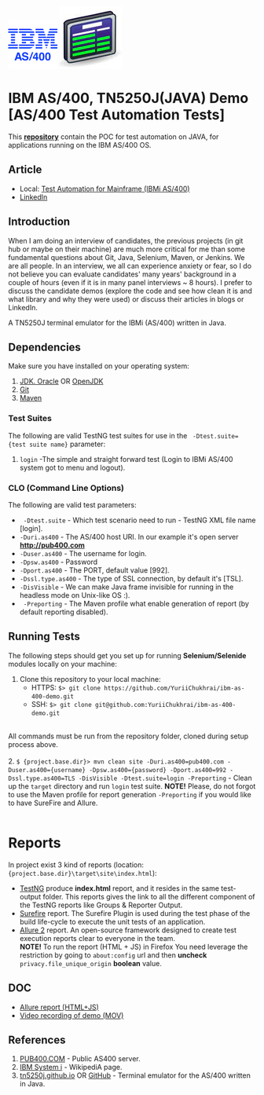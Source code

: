 ![IBMi-AS400-LOGO](doc/img/ibmi-as400-logo.png "IBM AS/400")  ![TN5250J](doc/img/tn5250j.jpg "TN5250J")

# IBM AS/400, TN5250J(JAVA) Demo [AS/400 Test Automation Tests]

This **[repository](https://github.com/YuriiChukhrai/ibm-as-400-demo)** contain the POC for test automation on JAVA, for applications running on the IBM AS/400 OS.


## Article
* Local: [Test Automation for Mainframe (IBMi AS/400)](./doc/test-automation-for-mainframe.md)
* [LinkedIn](https://www.linkedin.com/pulse/test-automation-mainframe-yurii-chukhrai)

## Introduction
When I am doing an interview of candidates, the previous projects (in git hub or maybe on their machine) are much more critical for me than some fundamental questions about Git, Java, Selenium, Maven, or Jenkins.
We are all people. In an interview, we all can experience anxiety or fear, so I do not believe you can evaluate candidates' many years' background in a couple of hours (even if it is in many panel interviews ~ 8 hours).
I prefer to discuss the candidate demos (explore the code and see how clean it is and what library and why they were used) or discuss their articles in blogs or LinkedIn.

A TN5250J terminal emulator for the IBMi (AS/400) written in Java.


## Dependencies
Make sure you have installed on your operating system:<br/>
1. [JDK. Oracle](http://www.java.com/) OR [OpenJDK](https://openjdk.java.net/)
2. [Git](https://git-scm.com/)
3. [Maven](https://maven.apache.org/)


### Test Suites
The following are valid TestNG test suites for use in the ` -Dtest.suite={test suite name}` parameter: 
1. ` login ` -The simple and straight forward test (Login to IBMi AS/400 system got to menu and logout).

### CLO (Command Line Options)
The following are valid test parameters:
* ` -Dtest.suite` - Which test scenario need to run - TestNG XML file name [login].<br/>
* ` -Duri.as400 ` - The AS/400 host URI. In our example it's open server **http://pub400.com**
* ` -Duser.as400 ` - The username for login.
* ` -Dpsw.as400 ` - Password
* ` -Dport.as400 ` - The PORT, default value [992].
* ` -Dssl.type.as400 ` - The type of SSL connection, by default it's [TSL].
* ` -DisVisible ` - We can make Java frame invisible for running in the headless mode on Unix-like OS :).
* ` -Preporting` - The Maven profile what enable generation of report (by default reporting disabled).


## Running Tests
The following steps should get you set up for running **Selenium/Selenide** modules locally on your machine:

1. Clone this repository to your local machine:<br/>
    * HTTPS: ` $> git clone https://github.com/YuriiChukhrai/ibm-as-400-demo.git `
    * SSH: ` $> git clone git@github.com:YuriiChukhrai/ibm-as-400-demo.git `<br/><br/>

All commands must be run from the repository folder, cloned during setup process above.<br/><br/>
2. ` $ {project.base.dir}> mvn clean site -Duri.as400=pub400.com -Duser.as400={username} -Dpsw.as400={password} -Dport.as400=992 -Dssl.type.as400=TLS -DisVisible -Dtest.suite=login -Preporting ` - Clean up the `target` directory and run ` login ` test suite.
    **NOTE!** Please, do not forgot to use the Maven profile for report generation ` -Preporting ` if you would like to have SureFire and Allure.<br/><br/>


# Reports
In project exist 3 kind of reports (location: ` {project.base.dir}\target\site\index.html `):
- [TestNG](http://testng.org/doc/documentation-main.html) produce **index.html** report, and it resides in the same test-output folder. This reports gives the link to all the different component of the TestNG reports like Groups & Reporter Output.<br/>
- [Surefire](http://maven.apache.org/surefire/maven-surefire-plugin/) report. The Surefire Plugin is used during the test phase of the build life-cycle to execute the unit tests of an application.<br/>
- [Allure 2](https://docs.qameta.io/allure/) report. An open-source framework designed to create test execution reports clear to everyone in the team.<br/>
  **NOTE!** To run the report (HTML + JS) in Firefox You need leverage the restriction by going to `about:config` url and then **uncheck** `privacy.file_unique_origin` **boolean** value.


## DOC
* [Allure report (HTML+JS)](./doc/ibmi-as-400-demo-allure-report.7z)
* [Video recording of demo (MOV)](./doc/ibmi-main-menu-pub400.mov)


## References
1. [PUB400.COM](https://pub400.com/) - Public AS400 server.
2. [IBM System i](https://en.wikipedia.org/wiki/IBM_System_i) - WikipediA page.
3. [tn5250j.github.io](https://tn5250j.github.io/) OR [GitHub](https://github.com/tn5250j/tn5250j) -  Terminal emulator for the AS/400 written in Java.